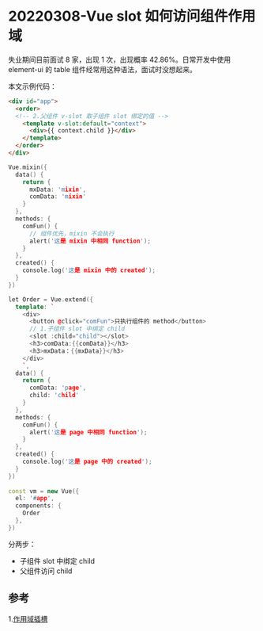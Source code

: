 # 20220308-Vue slot 如何访问组件作用域

失业期间目前面试 8 家，出现 1 次，出现概率 42.86%。日常开发中使用 element-ui 的 table 组件经常用这种语法，面试时没想起来。

本文示例代码：

```html
<div id="app">
  <order>
  <!-- 2.父组件 v-slot 取子组件 slot 绑定的值 -->
    <template v-slot:default="context">
      <div>{{ context.child }}</div>  
    </template>
  </order>
</div>
```

```C++
Vue.mixin({
  data() {
    return {
      mxData: 'mixin',
      comData: 'mixin'
    }
  },
  methods: {
    comFun() {
      // 组件优先，mixin 不会执行
      alert('这是 mixin 中相同 function');
    }
  },
  created() {
    console.log('这是 mixin 中的 created');
  }
})

let Order = Vue.extend({
  template: `
    <div>
      <button @click="comFun">只执行组件的 method</button>
      // 1.子组件 slot 中绑定 child
      <slot :child="child"></slot>
      <h3>comData:{{comData}}</h3>
      <h3>mxData：{{mxData}}</h3>
    </div>
    `,
  data() {
    return {
      comData: 'page',
      child: 'child'
    }
  },
  methods: {
    comFun() {
      alert('这是 page 中相同 function');
    }
  },
  created() {
    console.log('这是 page 中的 created');
  }
})
 
const vm = new Vue({
  el: '#app',
  components: {
    Order
  },
})
```

分两步：

- 子组件 slot 中绑定 child
- 父组件访问 child

## 参考


1.[作用域插槽](https://cn.vuejs.org/v2/guide/components-slots.html)







